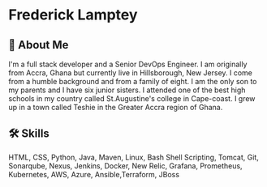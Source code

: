 # Frederick Lamptey
 
## 🚀 About Me
I'm a full stack developer and a Senior DevOps Engineer. I am originally from Accra, Ghana but currently live in Hillsborough, New Jersey. I come from a humble background and from a family of eight. I am the only son to my parents and I have six junior sisters.
I attended one of the best high schools in my country called St.Augustine's college in Cape-coast. I grew up in a town called Teshie in the Greater Accra region of Ghana.


## 🛠 Skills
HTML, CSS, Python, Java, Maven, Linux, Bash Shell Scripting, Tomcat, Git, Sonarqube, Nexus, Jenkins, Docker, New Relic, Grafana, Prometheus, Kubernetes, AWS, Azure, Ansible,Terraform, JBoss

